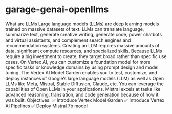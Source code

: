 # garage-genai-openllms

What are LLMs
Large language models (LLMs) are deep learning models trained on massive datasets of text. LLMs can translate language, summarize text, generate creative writing, generate code, power chatbots and virtual assistants, and complement search engines and recommendation systems. Creating an LLM requires massive amounts of data, significant compute resources, and specialized skills. Because LLMs require a big investment to create, they target broad rather than specific use cases. On Vertex AI, you can customize a foundation model for more specific tasks or knowledge domains by using prompt design and model tuning.
The Vertex AI Model Garden enables you to test, customize, and deploy instances of Google’s large language models (LLM) as well as Open LLMs like Meta, Mistral, Stable Diffusion, Claude, etc.  You can leverage the capabilities of Open LLMs in your applications. 
Mistral excels at tasks like advanced reasoning, translation, and code generation because of how it was built.
Objectives:
✅ Introduce Vertex Model Garden
✅ Introduce Vertex AI Pipelines
✅ Deploy Mistral 7b model
